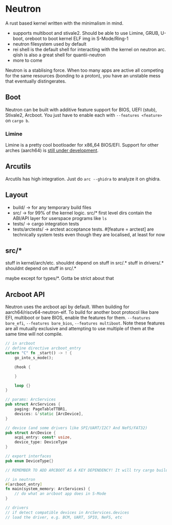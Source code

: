 # Neutron

A rust based kernel written with the minimalism in mind.

- supports multiboot and stivale2. Should be able to use Limine, GRUB, U-boot, oreboot to boot kernel ELF img in S-Mode/Ring-1
- neutron filesystem used by default
- rei shell is the default shell for interacting with the kernel on neutron arc. qiish is also a great shell for quantii-neutron
- more to come

Neutron is a stablising force. When too many apps are active all competing for the same resources (bonding to a proton), you have an unstable mess that eventually distingerates.

## Boot

Neutron can be built with additive feature support for BIOS, UEFI (stub), Stivale2, Arcboot. You just have to enable each with `--features <feature>` on `cargo b`.

### Limine

Limine is a pretty cool bootloader for x86_64 BIOS/EFI. Support for other arches (aarch64) is [still under development](https://github.com/limine-bootloader/limine/pull/172).

## Arcutils

Arcutils has high integration. Just do `arc --ghidra` to analyze it on ghidra.

## Layout

- build/ -> for any temporary build files
- src/ -> for 99% of the kernel logic. src/* first level dirs contain the ABI/API layer for userspace programs like `ls`
- tests/ -> cargo integration tests
- tests/arctests/ -> arctest acceptance tests. #[feature = arctest] are technically system tests even though they are localised, at least for now

## src/*

stuff in kernel/arch/etc. shouldnt depend on stuff in src/.*
stuff in drivers/.* shouldnt depend on stuff in src/.*

maybe except for types/*. Gotta be strict about that

## Arcboot API

Neutron uses the arcboot api by default. When building for aarch64/riscv64-neutron-elf. To build for another boot protocol like bare EFI, multiboot or bare BIOS, enable the features for them. `--features bare_efi`, `--features bare_bios`, `--features multiboot`. Note these features are all mutually exclusive and attempting to use multiple of them at the same time will not compile.

```rust
// in arcboot
// define directive arcboot_entry
extern "C" fn _start() -> ! {
    go_into_s_mode();

    @hook {

    }

    loop {}
}

// params: ArcServices
pub struct ArcServices {
    paging: PageTableTTBR1,
    devices: &'static [ArcDevice],
}

// device (and some drivers like SPI/UART/I2C? And NeFS/FAT32)
pub struct ArcDevice {
    acpi_entry: const* usize,
    device_type: DeviceType
}

// export interfaces
pub enum DeviceType{}

// REMEMBER TO ADD ARCBOOT AS A KEY DEPENDENCY! It will try cargo build I think so you need to either clone the source locally or specify the build procedure to link with vscode rust-analyzer

// in neutron
#[arcboot_entry]
fn main(system_memory: ArcServices) {
    // do what an arcboot app does in S-Mode
}

// drivers
// if detect compatible devices in ArcServices.devices
// load the driver, e.g. BCM, UART, SPIO, NeFS, etc
```
